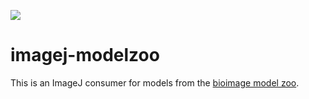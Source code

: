 [![](https://travis-ci.com/imagej/imagej-modelzoo.svg?branch=master)](https://travis-ci.com/imagej/imagej-modelzoo)

# imagej-modelzoo

This is an ImageJ consumer for models from the [bioimage model zoo](https://github.com/bioimage-io/bioimage-model-zoo).
